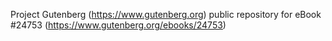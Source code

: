 Project Gutenberg (https://www.gutenberg.org) public repository for eBook #24753 (https://www.gutenberg.org/ebooks/24753)
